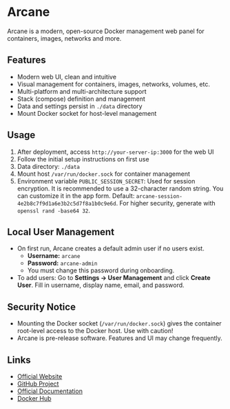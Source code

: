 # Arcane

Arcane is a modern, open-source Docker management web panel for containers, images, networks and more.

## Features

- Modern web UI, clean and intuitive
- Visual management for containers, images, networks, volumes, etc.
- Multi-platform and multi-architecture support
- Stack (compose) definition and management
- Data and settings persist in `./data` directory
- Mount Docker socket for host-level management

## Usage

1. After deployment, access `http://your-server-ip:3000` for the web UI
2. Follow the initial setup instructions on first use
3. Data directory: `./data`
4. Mount host `/var/run/docker.sock` for container management
5. Environment variable `PUBLIC_SESSION_SECRET`: Used for session encryption. It is recommended to use a 32-character random string. You can customize it in the app form. Default: `arcane-session-4e2b8c7f9d1a6e3b2c5d7f8a1b0c9e6d`. For higher security, generate with `openssl rand -base64 32`.

## Local User Management

- On first run, Arcane creates a default admin user if no users exist.
  - **Username:** `arcane`
  - **Password:** `arcane-admin`
  - You must change this password during onboarding.
- To add users: Go to **Settings → User Management** and click **Create User**. Fill in username, display name, email, and password.

## Security Notice

- Mounting the Docker socket (`/var/run/docker.sock`) gives the container root-level access to the Docker host. Use with caution!
- Arcane is pre-release software. Features and UI may change frequently.

## Links

- [Official Website](https://arcane.ofkm.dev/)
- [GitHub Project](https://github.com/ofkm/arcane)
- [Official Documentation](https://arcane.ofkm.dev/docs/)
- [Docker Hub](https://ghcr.io/ofkm/arcane) 